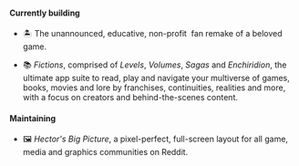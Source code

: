 #### Currently building  
  

- 🏝️ The unannounced, educative, non-profit  fan remake of a beloved game.
  

- 📚 _Fictions_, comprised of _Levels_, _Volumes_, _Sagas_ and _Enchiridion_, the ultimate app suite to read, play and navigate your multiverse of games, books, movies and lore by franchises, continuities, realities and more, with a focus on creators and behind-the-scenes content.  
  

#### Maintaining  
  

- 🖼️ _Hector's Big Picture_, a pixel-perfect, full-screen layout for all game, media and graphics communities on Reddit.  
